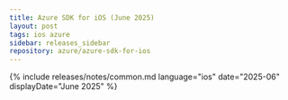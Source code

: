 ```yaml
---
title: Azure SDK for iOS (June 2025)
layout: post
tags: ios azure
sidebar: releases_sidebar
repository: azure/azure-sdk-for-ios
---
```

{% include releases/notes/common.md language="ios" date="2025-06" displayDate="June 2025" %}